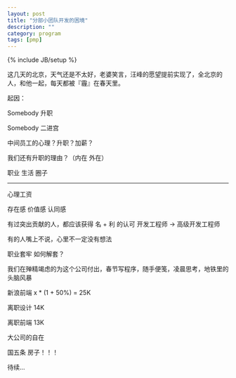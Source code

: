 ```yaml
---
layout: post
title: "分部小团队开发的困境"
description: ""
category: program
tags: [pmp]
---
```

{% include JB/setup %}

这几天的北京，天气还是不太好，老婆笑言，汪峰的愿望提前实现了，全北京的人，和他一起，每天都被『霾』在春天里。

起因：

Somebody 升职

Somebody 二进宫

中间员工的心理？升职？加薪？

我们还有升职的理由？（内在 外在）

职业 生活 圈子

----

心理工资

存在感 价值感 认同感

有过突出贡献的人，都应该获得 名 + 利 的认可 开发工程师 -> 高级开发工程师

有的人嘴上不说，心里不一定没有想法


职业套牢 如何解套？

我们在殚精竭虑的为这个公司付出，春节写程序，随手便笺，凌晨思考，地铁里的头脑风暴

新浪前端 x * (1 + 50%) = 25K

离职设计 14K

离职前端 13K

大公司的自在

国五条 房子！！！



待续...
